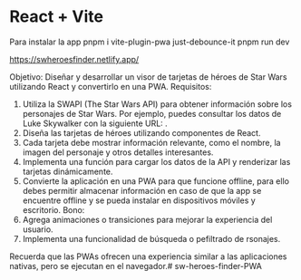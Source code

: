 # React + Vite
Para instalar la app
pnpm i vite-plugin-pwa just-debounce-it
pnpm run dev 

https://swheroesfinder.netlify.app/

Objetivo: Diseñar y desarrollar un visor de tarjetas de héroes de Star Wars utilizando React y convertirlo en una PWA.
Requisitos:
 1) Utiliza la SWAPI (The Star Wars API) para obtener información sobre los personajes de Star Wars. Por ejemplo, puedes consultar los datos de Luke Skywalker con la siguiente URL: .
 2) Diseña las tarjetas de héroes utilizando componentes de React.
 3) Cada tarjeta debe mostrar información relevante, como el nombre, la imagen del personaje y otros detalles interesantes.
 4) Implementa una función para cargar los datos de la API y renderizar las tarjetas dinámicamente.
 5) Convierte la aplicación en una PWA para que funcione offline, para ello debes permitir almacenar información en caso de que la app se encuentre offline  y se pueda instalar en dispositivos móviles y escritorio.
Bono:
 1) Agrega animaciones o transiciones para mejorar la experiencia del usuario.
 2) Implementa una funcionalidad de búsqueda o pefiltrado de rsonajes.
 
Recuerda que las PWAs ofrecen una experiencia similar a las aplicaciones nativas, pero se ejecutan en el navegador.# sw-heroes-finder-PWA
